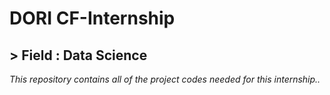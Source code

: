 # DORI CF-Internship
## > Field : Data Science

*This repository contains all of the project codes needed for this internship..*
